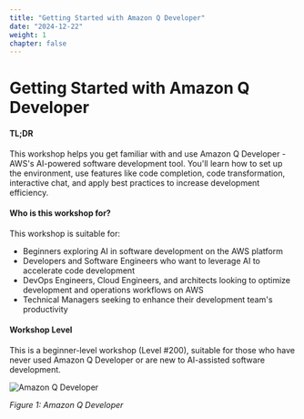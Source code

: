 ```yaml
---
title: "Getting Started with Amazon Q Developer"
date: "2024-12-22"
weight: 1
chapter: false
---
```


# Getting Started with Amazon Q Developer

#### TL;DR

This workshop helps you get familiar with and use Amazon Q Developer - AWS's AI-powered software development tool. You'll learn how to set up the environment, use features like code completion, code transformation, interactive chat, and apply best practices to increase development efficiency.

#### Who is this workshop for?

This workshop is suitable for:

- Beginners exploring AI in software development on the AWS platform
- Developers and Software Engineers who want to leverage AI to accelerate code development
- DevOps Engineers, Cloud Engineers, and architects looking to optimize development and operations workflows on AWS
- Technical Managers seeking to enhance their development team's productivity

#### Workshop Level

This is a beginner-level workshop (Level #200), suitable for those who have never used Amazon Q Developer or are new to AI-assisted software development.

![Amazon Q Developer](/images/image.png?width=90pc)

_Figure 1: Amazon Q Developer_
